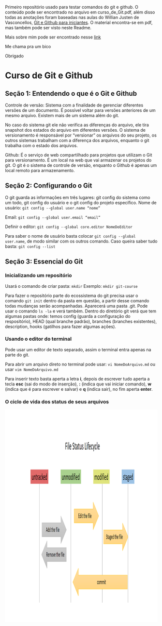 Primeiro repositório usado para testar comandos do git e github. O conteúdo pode ser encontrado no arquivo em curso_de_Git.pdf, além disso todas as anotações foram baseadas nas aulas do Willian Justen de Vasconcellos, [Git e Github para iniciantes](https://www.udemy.com/course/git-e-github-para-iniciantes/). O material encontra-se em pdf, mas também pode ser visto neste Readme.

Mais sobre mim pode ser encontrado nesse [link](https://www.linkedin.com/in/adriano1996/)

Me chama pra um bico

Obrigado

# Curso de Git e Github

## Seção 1: Entendendo o que é o Git e Github

Controle de versão: Sistema com a finalidade de gerenciar diferentes versões de um documento. É possível voltar para versões anteriores de um mesmo arquivo. Existem mais de um sistema além do git. 

No caso do sistema git ele não verifica as diferenças do arquivo, ele tira snapshot dos estados do arquivo em diferentes versões.
O sistema de versionamento é responsável por “versionar” os arquivos do seu projeto, os outros sistemas trabalham com a diferença dos arquivos, enquanto o git trabalha com o estado dos arquivos.

Github: É o serviço de web compartilhado para projetos que utilizam o Git para versionamento. É um local na web que vai armazenar os projetos do git. O git é o sistema de controle de versão, enquanto o Github é apenas um local remoto para armazenamento.

## Seção 2: Configurando o Git

O git guarda as informações em três lugares: git config do sistema como um todo, git config do usuário e o git config do projeto específico.
Nome de usuário: `git config --global user.name “nome”`

Email: `git config --global user.email “email”`

Definir o editor: `git config --global core.editor NomeDoEditor`

Para saber o nome de usuário basta colocar `git config --global user.name`, de modo similar com os outros comando. Caso queira saber tudo basta: `git config --list`


## Seção 3: Essencial do Git
### Inicializando um repositório

Usará o comando de criar pasta: `mkdir`
Exemplo: `mkdir git-course`

Para fazer o repositório parte do ecossistema do git precisa usar o comando `git init` dentro da pasta em questão, a partir desse comando todas mudanças serão acompanhadas. Aparecerá uma pasta .git. Pode usar o comando `ls -la` e verá também. Dentro do diretório git verá que tem algumas pastas onde: temos config (guarda a configuração do respositório), HEAD (qual branche padrão), branches (branches existentes), description, hooks (gatilhos para fazer algumas ações).

### Usando o editor do terminal
Pode usar um editor de texto separado, assim o terminal entra apenas na parte do git.

Para abrir um arquivo direto no terminal pode usar: `vi NomeDoArquivo.md` ou
usar `vim NomeDoArquivo.md`

Para inserir texto basta aperta a letra **i**, depois de escrever tudo aperta a tecla **esc** (sai do modo de inserção), **:** (indica que vai iniciar comando),  **w** (indica que é para escrever e salvar) e **q** (indica sair), no fim aperta **enter**.

### O ciclo de vida dos status de seus arquivos

<img src="imagens/ciclo.png" width="1000" height="700">




